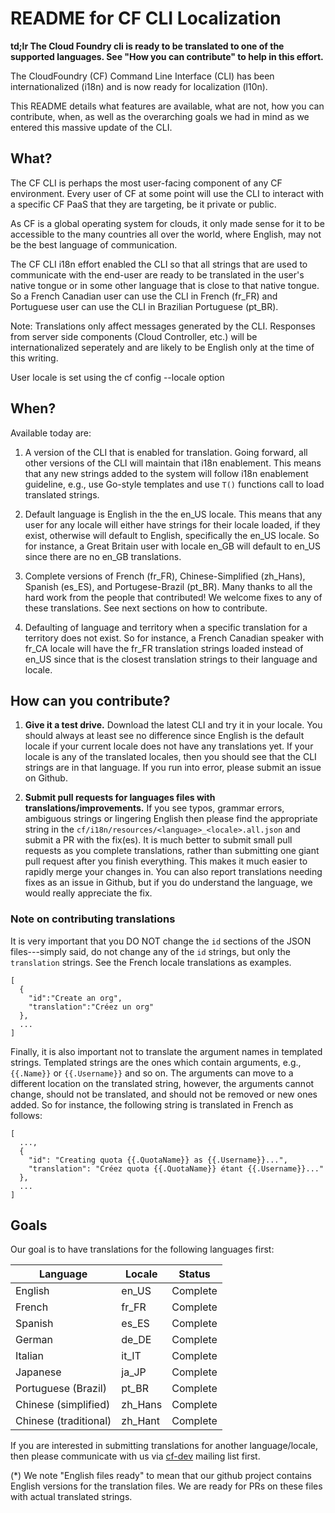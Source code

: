 # README for CF CLI Localization

__td;lr  The Cloud Foundry cli is ready to be translated to one of the supported languages. See "How you can contribute" to help in this effort.__

The CloudFoundry (CF) Command Line Interface (CLI) has been internationalized (i18n) and is now ready for localization (l10n).

This README details what features are available, what are not, how you can contribute, when, as well as the overarching goals we had in mind as we entered this massive update of the CLI.

## What?

The CF CLI is perhaps the most user-facing component of any CF environment. Every user of CF at some point will use the CLI to interact with a specific CF PaaS that they are targeting, be it private or public.

As CF is a global operating system for clouds, it only made sense for it to be accessible to the many countries all over the world, where English, may not be the best language of communication.

The CF CLI i18n effort enabled the CLI so that all strings that are used to communicate with the end-user are ready to be translated in the user's native tongue or in some other language that is close to that native tongue. So a French Canadian user can use the CLI in French (fr_FR) and Portuguese user can use the CLI in Brazilian Portuguese (pt_BR).

Note: Translations only affect messages generated by the CLI. Responses from server side components (Cloud Controller, etc.) will be internationalized seperately and are likely to be English only at the time of this writing.

User locale is set using the cf config --locale option

## When?

Available today are:

1. A version of the CLI that is enabled for translation. Going forward, all other versions of the CLI will maintain that i18n enablement. This means that any new strings added to the system will follow i18n enablement guideline, e.g., use Go-style templates and use `T()` functions call to load translated strings.

2. Default language is English in the the en_US locale. This means that any user for any locale will either have strings for their locale loaded, if they exist, otherwise will default to English, specifically the en_US locale. So for instance, a Great Britain user with locale en_GB will default to en_US since there are no en_GB translations.

3. Complete versions of French (fr_FR), Chinese-Simplified (zh_Hans), Spanish (es_ES), and Portugese-Brazil (pt_BR). Many thanks to all the hard work from the people that contributed! We welcome fixes to any of these translations. See next sections on how to contribute.

4. Defaulting of language and territory when a specific translation for a territory does not exist. So for instance, a French Canadian speaker with fr_CA locale will have the fr_FR translation strings loaded instead of en_US since that is the closest translation strings to their language and locale.

## How can you contribute?

1. __Give it a test drive.__ Download the latest CLI and try it in your locale. You should always at least see no difference since English is the default locale if your current locale does not have any translations yet. If your locale is any of the translated locales, then you should see that the CLI strings are in that language. If you run into error, please submit an issue on Github.

2. __Submit pull requests for languages files with translations/improvements.__ If you see typos, grammar errors,  ambiguous strings or lingering English then please find the appropriate string in the `cf/i18n/resources/<language>_<locale>.all.json` and submit a PR with the fix(es).  It is much better to submit small pull requests as you complete translations, rather than submitting one giant pull request after you finish everything.  This makes it much easier to rapidly merge your changes in.  You can also report translations needing fixes as an issue in Github, but if you do understand the language, we would really appreciate the fix.

### Note on contributing translations

It is very important that you DO NOT change the `id` sections of the JSON files---simply said, do not change any of the `id` strings, but only the `translation` strings. See the French locale translations as examples.

```
[
  {
    "id":"Create an org",
    "translation":"Créez un org"
  },
  ...
]
```

Finally, it is also important not to translate the argument names in templated strings. Templated strings are the ones which contain arguments, e.g., `{{.Name}}` or `{{.Username}}` and so on. The arguments can move to a different location on the translated string, however, the arguments cannot change, should not be translated, and should not be removed or new ones added. So for instance, the following string is translated in French as follows:

```
[
  ...,
  {
    "id": "Creating quota {{.QuotaName}} as {{.Username}}...",
    "translation": "Créez quota {{.QuotaName}} étant {{.Username}}..."
  },
  ...
]
```

## Goals

Our goal is to have translations for the following languages first:

| Language              | Locale | Status     |
|-----------------------|--------|------------|
| English               | en_US  | Complete   |
| French                | fr_FR  | Complete   |
| Spanish               | es_ES  | Complete   |
| German                | de_DE  | Complete   |
| Italian               | it_IT  | Complete   |
| Japanese              | ja_JP  | Complete   |
| Portuguese (Brazil)   | pt_BR  | Complete   |
| Chinese (simplified)  | zh_Hans  | Complete   |
| Chinese (traditional) | zh_Hant  | Complete   |

If you are interested in submitting translations for another language/locale, then please communicate with us via [cf-dev](https://lists.cloudfoundry.org/archives/list/cf-dev@lists.cloudfoundry.org/) mailing list first.

(*) We note "English files ready" to mean that our github project contains English versions for the translation files. We are ready for PRs on these files with actual translated strings.
